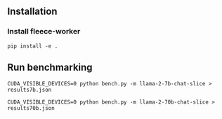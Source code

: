 ## Installation

### Install fleece-worker
```
pip install -e .
```

## Run benchmarking
```
CUDA_VISIBLE_DEVICES=0 python bench.py -m llama-2-7b-chat-slice > results7b.json
```
```
CUDA_VISIBLE_DEVICES=0 python bench.py -m llama-2-70b-chat-slice > results70b.json
```